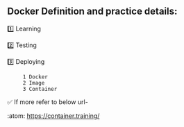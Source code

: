 ## Docker Definition and practice details:

:one: Learning

:two: Testing

:three: Deploying

         1 Docker
         2 Image
	     3 Container
	
:white_check_mark: If more refer to below url-

:atom: https://container.training/